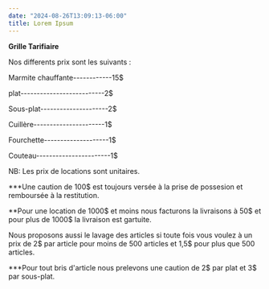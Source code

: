 ```yaml
---
date: "2024-08-26T13:09:13-06:00"
title: Lorem Ipsum  
---
```


**Grille Tarifiaire** 

Nos differents prix sont les suivants :

Marmite chauffante------------15$

plat--------------------------2$

Sous-plat---------------------2$

Cuillère----------------------1$

Fourchette--------------------1$

Couteau-----------------------1$

 
NB: Les prix de locations sont unitaires.

***Une caution de 100$ est toujours versée à la prise de possesion et remboursée
à la restitution.

**Pour une location de 1000$ et moins nous facturons la livraisons à 50$ et pour
plus de 1000$ la livraison est gartuite.

Nous proposons aussi le lavage des articles si toute fois vous voulez à un prix
de 2$ par article pour moins de 500 articles et 1,5$ pour plus que 500 articles.

***Pour tout bris d'article nous prelevons une caution de 2$ par plat et 3$ par 
sous-plat.
